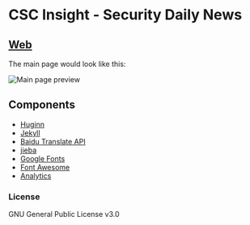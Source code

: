 # CSC Insight - Security Daily News


## [Web](https://marshalord.github.io/CSC005)

The main page would look like this:

![Main page preview](https://marshalord.github.io/CSC005/assets/img/home.jpg?raw=true)

## Components

- [Huginn](https://github.com/huginn/huginn)
- [Jekyll](https://jekyllrb.com/)
- [Baidu Translate API](http://api.fanyi.baidu.com/)
- [jieba](https://github.com/fxsjy/jieba)
- [Google Fonts](https://fonts.google.com/)
- [Font Awesome](http://fontawesome.io/)
- [Analytics](https://analytics.google.com/analytics/web/)

### License

GNU General Public License v3.0
